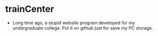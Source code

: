 # trainCenter  
* Long time ago, a stupid website program developed for my undergraduate college. Put it on github just for save my PC storage.
